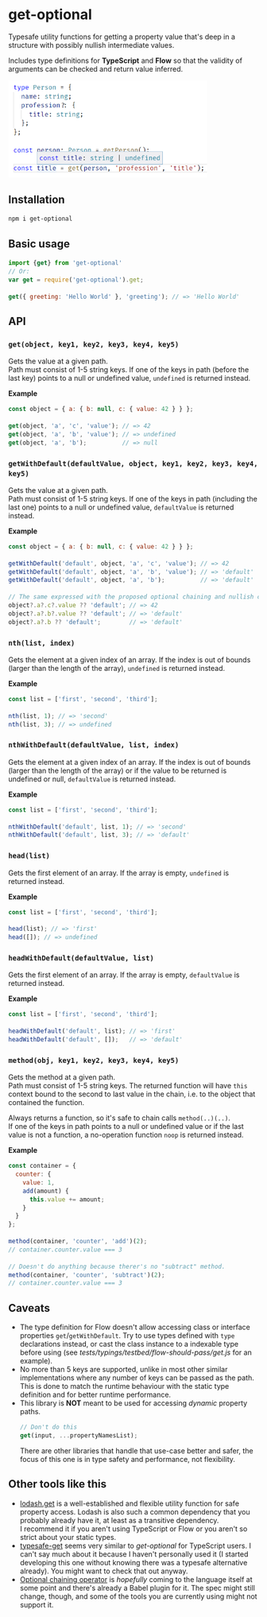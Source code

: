 # get-optional

Typesafe utility functions for getting a property value that's deep in a structure
with possibly nullish intermediate values. 

Includes type definitions for **TypeScript** and **Flow** so that the validity of
arguments can be checked and return value inferred.

<img alt="TypeScript automatic inference example" src="assets/inference-example.png" width="400"/>

## Installation

```sh
npm i get-optional
```

## Basic usage

```javascript
import {get} from 'get-optional'
// Or:
var get = require('get-optional').get;

get({ greeting: 'Hello World' }, 'greeting'); // => 'Hello World'
```

## API

### `get(object, key1, key2, key3, key4, key5)`

Gets the value at a given path.  
Path must consist of 1-5 string keys.
If one of the keys in path (before the last key) points
to a null or undefined value, `undefined` is returned instead.

**Example**
```javascript
const object = { a: { b: null, c: { value: 42 } } };

get(object, 'a', 'c', 'value'); // => 42
get(object, 'a', 'b', 'value'); // => undefined
get(object, 'a', 'b');          // => null
```

### `getWithDefault(defaultValue, object, key1, key2, key3, key4, key5)`

Gets the value at a given path.  
Path must consist of 1-5 string keys.
If one of the keys in path (including the last one) points
to a null or undefined value, `defaultValue` is returned instead.

**Example**
```javascript
const object = { a: { b: null, c: { value: 42 } } };

getWithDefault('default', object, 'a', 'c', 'value'); // => 42
getWithDefault('default', object, 'a', 'b', 'value'); // => 'default'
getWithDefault('default', object, 'a', 'b');          // => 'default'

// The same expressed with the proposed optional chaining and nullish coalescing operators:
object?.a?.c?.value ?? 'default'; // => 42
object?.a?.b?.value ?? 'default'; // => 'default'
object?.a?.b ?? 'default';        // => 'default'
```

### `nth(list, index)`

Gets the element at a given index of an array.
If the index is out of bounds (larger than the length of the array),
`undefined` is returned instead.

**Example**
```javascript
const list = ['first', 'second', 'third'];

nth(list, 1); // => 'second'
nth(list, 3); // => undefined
```

### `nthWithDefault(defaultValue, list, index)`

Gets the element at a given index of an array.
If the index is out of bounds (larger than the length of the array)
or if the value to be returned is undefined or null,
`defaultValue` is returned instead.

**Example**
```javascript
const list = ['first', 'second', 'third'];

nthWithDefault('default', list, 1); // => 'second'
nthWithDefault('default', list, 3); // => 'default'
```

### `head(list)`
Gets the first element of an array.
If the array is empty, `undefined` is returned instead.

**Example**
```javascript
const list = ['first', 'second', 'third'];

head(list); // => 'first'
head([]); // => undefined
```

### `headWithDefault(defaultValue, list)`
Gets the first element of an array.
If the array is empty, `defaultValue` is returned instead.

**Example**
```javascript
const list = ['first', 'second', 'third'];

headWithDefault('default', list); // => 'first'
headWithDefault('default', []);   // => 'default'
```

### `method(obj, key1, key2, key3, key4, key5)`

Gets the method at a given path.    
Path must consist of 1-5 string keys.
The returned function will have `this` context bound to the second
to last value in the chain, i.e. to the object that contained
the function.

Always returns a function, so it's safe to chain calls `method(..)(..)`.  
If one of the keys in path points to a null or undefined value
or if the last value is not a function, a
no-operation function `noop` is returned instead. 

**Example**
```javascript
const container = {
  counter: {
    value: 1,
    add(amount) {
      this.value += amount;
    }
  }
};

method(container, 'counter', 'add')(2);
// container.counter.value === 3

// Doesn't do anything because therer's no "subtract" method.
method(container, 'counter', 'subtract')(2);
// container.counter.value === 3
```

## Caveats
* The type definition for Flow doesn't allow accessing class or interface
  properties `get`/`getWithDefault`. Try to use types defined with `type` declarations
	instead, or cast the class instance to a indexable type before using
	(see _tests/typings/testbed/flow-should-pass/get.js_ for an example).
* No more than 5 keys are supported, unlike in most other similar implementations where
  any number of keys can be passed as the path. This is done to match the runtime behaviour
	with the static type definition and for better runtime performance.
* This library is **NOT** meant to be used for accessing *dynamic* property paths.
	```javascript
	// Don't do this
	get(input, ...propertyNamesList);
	```
  There are other libraries that handle that use-case better and safer, the focus of this one
	is in type safety and performance, not flexibility.

## Other tools like this
* [lodash.get](https://lodash.com/docs/#get) is a well-established and flexible utility function for safe property access.
	Lodash is also such a common dependency that you probably already have it, at least as a
	transitive dependency.  
	I recommend it if you aren't using TypeScript or Flow or you aren't so
	strict about your static types.
* [typesafe-get](https://github.com/pimterry/typesafe-get) seems very similar to *get-optional* for
  TypeScript users. I can't say much about it because I haven't personally used it (I started
	developing this one without knowing there was a typesafe alternative already). You might want
	to check that out anyway.
* [Optional chaining operator](https://github.com/tc39/proposal-optional-chaining) is *hopefully* coming
  to the language itself at some point and there's already a Babel plugin for it. The spec might still
	change, though, and some of the tools you are currently using might not support it.
